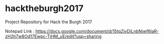 # hacktheburgh2017
Project Repository for Hack the Burgh 2017

Notepad Link : https://docs.google.com/document/d/15tqZivDiLnbNiwf6laR-zH2h7w8Od17Ewpc-TjHM_uE/edit?usp=sharing
